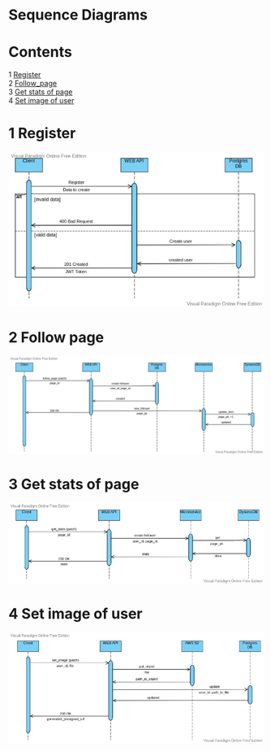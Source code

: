 # Sequence Diagrams


# Contents
1 [Register](#1)  
2 [Follow_page](#2)  
3 [Get stats of page](#3)  
4 [Set image of user](#3)  

<a name="1"/>

# 1 Register
![Register](../Diagrams/Sequence1.jpeg)

<a name="2"/>

# 2 Follow page
![Follow page](../Diagrams/Sequence2(async).jpeg)

<a name="3"/>

# 3 Get stats of page
![Get stats of page](../Diagrams/Sequence3.jpeg)

# 4 Set image of user
![Set image of user](../Diagrams/Sequence4.jpeg)